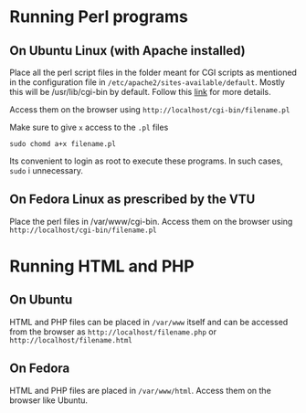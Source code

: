# Running Perl programs

## On Ubuntu Linux (with Apache installed)

Place all the perl script files in the folder meant for CGI scripts as mentioned in the configuration file in `/etc/apache2/sites-available/default`. Mostly this will be /usr/lib/cgi-bin by default. Follow this [link](http://prometheansacrifice.wordpress.com/2013/12/07/running-perl-cgi-scripts/) for more details.

 Access them on the browser using `http://localhost/cgi-bin/filename.pl`

Make sure to give `x` access to the `.pl` files

    sudo chomd a+x filename.pl

Its convenient to login as root to execute these programs. In such cases, `sudo` i unnecessary.

## On Fedora Linux as prescribed by the VTU

Place the perl files in /var/www/cgi-bin. Access them on the browser using `http://localhost/cgi-bin/filename.pl`


# Running HTML and PHP

## On Ubuntu

HTML and PHP files can be placed in `/var/www` itself and can be accessed from the browser as `http://localhost/filename.php` or `http://localhost/filename.html`

## On Fedora

HTML and PHP files are placed in `/var/www/html`. Access them on the browser like Ubuntu.